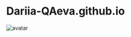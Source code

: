 # Dariia-QAeva.github.io
![avatar](https://github.com/Dariia-QAeva/Dariia-QAeva.github.io/assets/162054833/f624b8a4-f9d7-4503-83e7-aa62825800c7)
